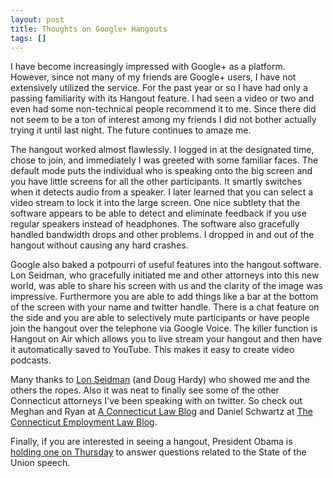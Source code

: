 ```yaml
---
layout: post
title: Thoughts on Google+ Hangouts
tags: []
---
```

I have become increasingly impressed with Google+ as a platform. However, since not many of my friends are Google+ users, I have not extensively utilized the service. For the past year or so I have had only a passing familiarity with its Hangout feature. I had seen a video or two and even had some non-technical people recommend it to me. Since there did not seem to be a ton of interest among my friends I did not bother actually trying it until last night. The future continues to amaze me.

The hangout worked almost flawlessly. I logged in at the designated time, chose to join, and immediately I was greeted with some familiar faces. The default mode puts the individual who is speaking onto the big screen and you have little screens for all the other participants. It smartly switches when it detects audio from a speaker. I later learned that you can select a video stream to lock it into the large screen. One nice subtlety that the software appears to be able to detect and eliminate feedback if you use regular speakers instead of headphones. The software also gracefully handled bandwidth drops and other problems. I dropped in and out of the hangout without causing any hard crashes.

Google also baked a potpourri of useful features into the hangout software. Lon Seidman, who gracefully initiated me and other attorneys into this new world, was able to share his screen with us and the clarity of the image was impressive. Furthermore you are able to add things like a bar at the bottom of the screen with your name and twitter handle. There is a chat feature on the side and you are able to selectively mute participants or have people join the hangout over the telephone via Google Voice. The killer function is Hangout on Air which allows you to live stream your hangout and then have it automatically saved to YouTube. This makes it easy to create video podcasts.

Many thanks to <a href="https://plus.google.com/103031681861783472058/about">Lon Seidman</a> (and Doug Hardy) who showed me and the others the ropes. Also it was neat to finally see some of the other Connecticut attorneys I've been speaking with on twitter. So check out Meghan and Ryan at <a href="http://aconnecticutlawblog.com/">A Connecticut Law Blog</a> and Daniel Schwartz at <a href="http://www.ctemploymentlawblog.com/">The Connecticut Employment Law Blog</a>.

Finally, if you are interested in seeing a hangout, President Obama is <a href="http://googlepolitics.blogspot.com/2013/02/fireside-hangouts-join-president-obama.html">holding one on Thursday</a> to answer questions related to the State of the Union speech.
